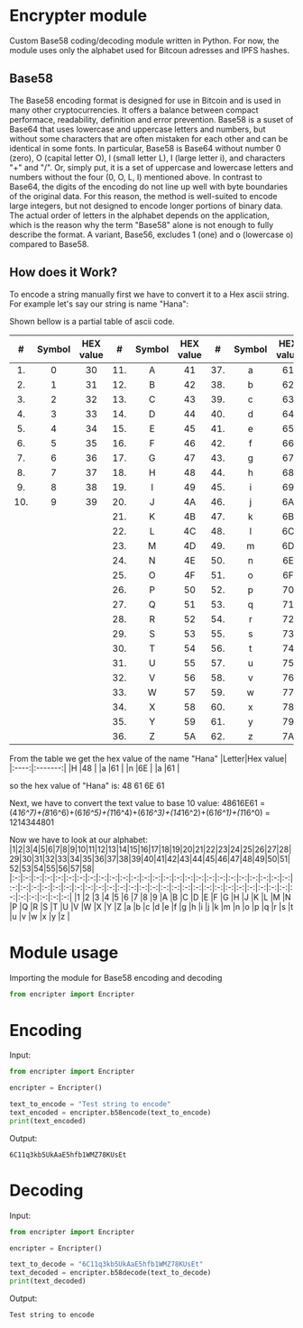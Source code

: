 # Encrypter module

Custom Base58 coding/decoding module written in Python. For now, the module uses only the alphabet used for Bitcoun adresses and IPFS hashes.

## Base58
The Base58 encoding format is designed for use in Bitcoin and is used in many other cryptocurrencies. It offers a balance between compact performace, readability, definition and error prevention. Base58 is a suset of Base64 that uses lowercase and uppercase letters and numbers, but without some characters that are often mistaken for each other and can be identical in some fonts. In particular, Base58 is Base64 without number 0 (zero), O (capital letter O), l (small letter L), I (large letter i), and characters "\+" and "/". Or, simply put, it is a set of uppercase and lowercase letters and numbers without the four (0, O, L, I) mentioned above. In contrast to Base64, the digits of the encoding do not line up well with byte boundaries of the original data. For this reason, the method is well-suited to encode large integers, but not designed to encode longer portions of binary data. The actual order of letters in the alphabet depends on the application, which is the reason why the term "Base58" alone is not enough to fully describe the format. A variant, Base56, excludes 1 (one) and o (lowercase o) compared to Base58.


## How does it Work?
To encode a string manually first we have to convert it to a Hex ascii string. For example let's say our string is name "Hana":


Shown bellow is a partial table of ascii code.

|#    |Symbol   | HEX value|#    |Symbol   | HEX value|#    |Symbol   | HEX value|
|:---:|:-------:|:--------:|:---:|:-------:|:--------:|:---:|:-------:|:--------:|
|1.   |        0|        30|11.  |        A|        41|37.  |        a|        61|
|2.   |        1|        31|12.  |        B|        42|38.  |        b|        62|
|3.   |        2|        32|13.  |        C|        43|39.  |        c|        63|
|4.   |        3|        33|14.  |        D|        44|40.  |        d|        64|
|5.   |        4|        34|15.  |        E|        45|41.  |        e|        65|
|6.   |        5|        35|16.  |        F|        46|42.  |        f|        66|
|7.   |        6|        36|17.  |        G|        47|43.  |        g|        67|
|8.   |        7|        37|18.  |        H|        48|44.  |        h|        68|
|9.   |        8|        38|19.  |        I|        49|45.  |        i|        69|
|10.  |        9|        39|20.  |        J|        4A|46.  |        j|        6A|
|     |         |          |21.  |        K|        4B|47.  |        k|        6B|
|     |         |          |22.  |        L|        4C|48.  |        l|        6C|
|     |         |          |23.  |        M|        4D|49.  |        m|        6D|
|     |         |          |24.  |        N|        4E|50.  |        n|        6E|
|     |         |          |25.  |        O|        4F|51.  |        o|        6F|
|     |         |          |26.  |        P|        50|52.  |        p|        70|
|     |         |          |27.  |        Q|        51|53.  |        q|        71|
|     |         |          |28.  |        R|        52|54.  |        r|        72|
|     |         |          |29.  |        S|        53|55.  |        s|        73|
|     |         |          |30.  |        T|        54|56.  |        t|        74|
|     |         |          |31.  |        U|        55|57.  |        u|        75|
|     |         |          |32.  |        V|        56|58.  |        v|        76|
|     |         |          |33.  |        W|        57|59.  |        w|        77|
|     |         |          |34.  |        X|        58|60.  |        x|        78|
|     |         |          |35.  |        Y|        59|61.  |        y|        79|
|     |         |          |36.  |        Z|        5A|62.  |        z|        7A|

From the table we get the hex value of the name "Hana"
|Letter|Hex value|
|:----:|:-------:|
|H     |48       |
|a     |61       |
|n     |6E       |
|a     |61       |

so the hex value of "Hana" is: 48 61 6E 61

Next, we have to convert the text value to base 10 value:
48616E61 = (4*16^7)+(8*16^6)+(6*16^5)+(1*16^4)+(6*16^3)+(14*16^2)+(6*16^1)+(1*16^0) = 1214344801

Now we have to look at our alphabet:
|1|2|3|4|5|6|7|8|9|10|11|12|13|14|15|16|17|18|19|20|21|22|23|24|25|26|27|28|29|30|31|32|33|34|35|36|37|38|39|40|41|42|43|44|45|46|47|48|49|50|51|52|53|54|55|56|57|58|
|:-:|:-:|:-:|:-:|:-:|:-:|:-:|:-:|:-:|:-:|:-:|:-:|:-:|:-:|:-:|:-:|:-:|:-:|:-:|:-:|:-:|:-:|:-:|:-:|:-:|:-:|:-:|:-:|:-:|:-:|:-:|:-:|:-:|:-:|:-:|:-:|:-:|:-:|:-:|:-:|:-:|:-:|:-:|:-:|:-:|:-:|:-:|:-:|:-:|:-:|:-:|:-:|:-:|:-:|:-:|:-:|:-:|:-:|
|1  |2  |3  |4  |5  |6  |7  |8  |9  |A  |B  |C  |D  |E  |F  |G  |H  |J  |K  |L  |M  |N  |P  |Q  |R  |S  |T  |U  |V  |W  |X  |Y  |Z  |a  |b  |c  |d  |e  |f  |g  |h  |i  |j  |k  |m  |n  |o  |p  |q  |r  |s  |t  |u  |v  |w  |x  |y  |z  |

# Module usage

Importing the module for Base58 encoding and decoding
```python
from encripter import Encripter
```

# Encoding
Input:
```python
from encripter import Encripter

encripter = Encripter()

text_to_encode = "Test string to encode"
text_encoded = encripter.b58encode(text_to_encode)
print(text_encoded)
```

Output:
```
6C11q3kb5UkAaE5hfb1WMZ78KUsEt
```


# Decoding
Input:
```python
from encripter import Encripter

encripter = Encripter()

text_to_decode = "6C11q3kb5UkAaE5hfb1WMZ78KUsEt"
text_decoded = encripter.b58decode(text_to_decode)
print(text_decoded)
```

Output:
```
Test string to encode
```
